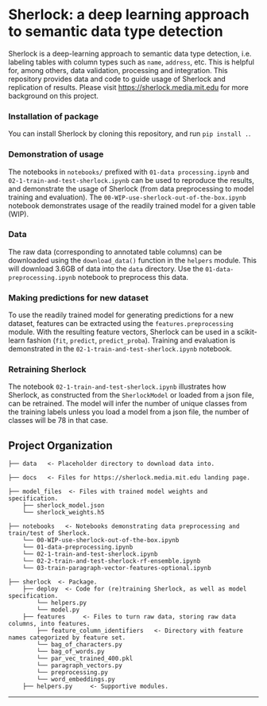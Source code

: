 # Sherlock: a deep learning approach to semantic data type detection

Sherlock is a deep-learning approach to semantic data type detection, i.e. labeling tables with column types such as `name`, `address`, etc. This is helpful for, among others, data validation, processing and integration. This repository provides data and code to guide usage of Sherlock and replication of results. Please visit https://sherlock.media.mit.edu for more background on this project.


### Installation of package
You can install Sherlock by cloning this repository, and run `pip install .`.


### Demonstration of usage
The notebooks in `notebooks/` prefixed with `01-data processing.ipynb` and `02-1-train-and-test-sherlock.ipynb` can be used to reproduce the results, and demonstrate the usage of Sherlock (from data preprocessing to model training and evaluation). The `00-WIP-use-sherlock-out-of-the-box.ipynb` notebook demonstrates usage of the readily trained model for a given table (WIP).


### Data
The raw data (corresponding to annotated table columns) can be downloaded using the `download_data()` function in the `helpers` module.
This will download 3.6GB of data into the `data` directory. Use the `01-data-preprocessing.ipynb` notebook to preprocess this data.


### Making predictions for new dataset
To use the readily trained model for generating predictions for a new dataset, features can be extracted using the `features.preprocessing` module. With the resulting feature vectors, Sherlock can be used in a scikit-learn fashion (`fit`, `predict`, `predict_proba`). Training and evaluation is demonstrated in the `02-1-train-and-test-sherlock.ipynb` notebook.


### Retraining Sherlock
The notebook `02-1-train-and-test-sherlock.ipynb` illustrates how Sherlock, as constructed from the `SherlockModel` or loaded from a json file, can be retrained. The model will infer the number of unique classes from the training labels unless you load a model from a json file, the number of classes will be 78 in that case.


## Project Organization
    ├── data   <- Placeholder directory to download data into.

    ├── docs   <- Files for https://sherlock.media.mit.edu landing page.

    ├── model_files  <- Files with trained model weights and specification.
        ├── sherlock_model.json
        └── sherlock_weights.h5
        
    ├── notebooks   <- Notebooks demonstrating data preprocessing and train/test of Sherlock.
        └── 00-WIP-use-sherlock-out-of-the-box.ipynb
        └── 01-data-preprocessing.ipynb
        └── 02-1-train-and-test-sherlock.ipynb
        └── 02-2-train-and-test-sherlock-rf-ensemble.ipynb
        └── 03-train-paragraph-vector-features-optional.ipynb
        
    ├── sherlock  <- Package.
        ├── deploy  <- Code for (re)training Sherlock, as well as model specification.
            └── helpers.py
            └── model.py
        ├── features     <- Files to turn raw data, storing raw data columns, into features.
            ├── feature_column_identifiers   <- Directory with feature names categorized by feature set.
            └── bag_of_characters.py
            └── bag_of_words.py
            └── par_vec_trained_400.pkl
            └── paragraph_vectors.py
            └── preprocessing.py
            └── word_embeddings.py
        ├── helpers.py     <- Supportive modules.

------------
